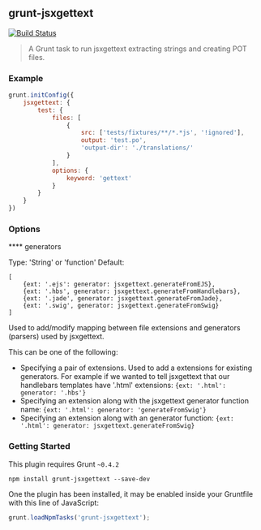 ## grunt-jsxgettext
[![Build Status](https://travis-ci.org/Mindflash/grunt-jsxgettext.png?branch=master)](https://travis-ci.org/Mindflash/grunt-jsxgettext)
> A Grunt task to run jsxgettext extracting strings and creating POT files.

### Example
```js
grunt.initConfig({
	jsxgettext: {
		test: {
			files: [
				{
					src: ['tests/fixtures/**/*.*js', '!ignored'],
					output: 'test.po',
					'output-dir': './translations/'
				}
			],
			options: {
				keyword: 'gettext'
			}
		}
	}
})
```

### Options

**** generators

Type: 'String' or 'function'
Default:
```
[
    {ext: '.ejs': generator: jsxgettext.generateFromEJS},
    {ext: '.hbs', generator: jsxgettext.generateFromHandlebars},
    {ext: '.jade', generator: jsxgettext.generateFromJade},
    {ext: '.swig', generator: jsxgettext.generateFromSwig} 
]
```
Used to add/modify mapping between file extensions and generators (parsers) used by jsxgettext.

This can be one of the following:

- Specifying a pair of extensions. Used to add a extensions for existing generators. For example 
if we wanted to tell jsxgettext that our handlebars templates have '.html' extensions: ```{ext: '.html': generator: '.hbs'}```
- Specifying an extension along with the jsxgettext generator function name: ```{ext: '.html': generator: 'generateFromSwig'}```
- Specifying an extension along with an generator function: ```{ext: '.html': generator: jsxgettext.generateFromSwig}```


### Getting Started
This plugin requires Grunt `~0.4.2`
```shell
npm install grunt-jsxgettext --save-dev
```
One the plugin has been installed, it may be enabled inside your Gruntfile with this line of JavaScript:
```js
grunt.loadNpmTasks('grunt-jsxgettext');
```
